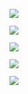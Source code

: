 ![](https://gitee.com/hxc8/images8/raw/master/img/202407191127042.jpg)

![](https://gitee.com/hxc8/images8/raw/master/img/202407191127325.jpg)

![](https://gitee.com/hxc8/images8/raw/master/img/202407191127851.jpg)

![](https://gitee.com/hxc8/images8/raw/master/img/202407191127292.jpg)

![](https://gitee.com/hxc8/images8/raw/master/img/202407191127886.jpg)